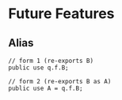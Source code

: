 # Future Features

## Alias

```
// form 1 (re-exports B)
public use q.f.B;

// form 2 (re-exports B as A)
public use A = q.f.B;
```